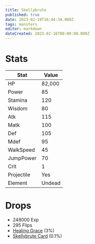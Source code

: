 ```yaml
---
title: Skellybrute
published: true
date: 2023-02-18T16:44:34.000Z
tags: monsters
editor: markdown
dateCreated: 2023-02-16T00:00:00.000Z
---
```


# Stats
|Stat|Value|
|-|-|
|HP|82,000|
|Power|85|
|Stamina|120|
|Wisdom|80|
|Atk|115|
|Matk|100|
|Def|105|
|Mdef|95|
|WalkSpeed|45|
|JumpPower|70|
|Crit|1|
|Projectile|Yes|
|Element|Undead|

# Drops
 * 248000 Exp
 * 295 Flips
 * [Healing Grace](/items/healing-grace.md) (3%)
 * [Skellybrute Card](/items/skellybrute-card.md) (0.1%)
